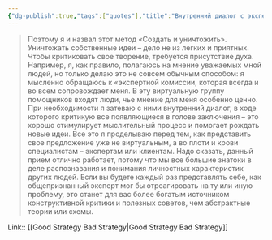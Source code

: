 ```yaml
---
{"dg-publish":true,"tags":["quotes"],"title":"Внутренний диалог с экспертной комиссией","date":"2022-08-13T18:15:03+03:00","modified_at":"2022-08-14T10:00:14+03:00","permalink":"/quotes/202208131815/","dgHomeLink":false,"dgPassFrontmatter":true}
---
```



> Поэтому я и назвал этот метод «Создать и уничтожить». Уничтожать собственные идеи – дело не из легких и приятных. Чтобы критиковать свое творение, требуется присутствие духа. Например, я, как правило, полагаюсь на мнение уважаемых мной людей, но только делаю это не совсем обычным способом: я мысленно обращаюсь к «экспертной комиссии, которая всегда и во всем сопровождает меня. В эту виртуальную группу помощников входят люди, чье мнение для меня особенно ценно. При необходимости я затеваю с ними внутренний диалог, в ходе которого критикую все появляющиеся в голове заключения – это хорошо стимулирует мыслительный процесс и помогает рождать новые идеи. Все это я проделываю перед тем, как представить свое предложение уже не виртуальным, а во плоти и крови специалистам – экспертам или клиентам. Надо сказать, данный прием отлично работает, потому что мы все большие знатоки в деле распознавания и понимания личностных характеристик других людей. Если вы будете каждый раз представлять себе, как общепризнанный эксперт мог бы отреагировать на ту или иную проблему, это станет для вас более богатым источником конструктивной критики и полезных советов, чем абстрактные теории или схемы.

Link:: [[Good Strategy Bad Strategy|Good Strategy Bad Strategy]]
